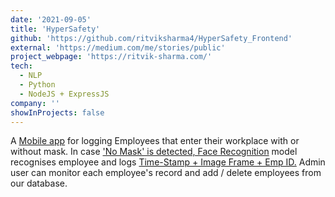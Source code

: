 ```yaml
---
date: '2021-09-05'
title: 'HyperSafety'
github: 'https://github.com/ritviksharma4/HyperSafety_Frontend'
external: 'https://medium.com/me/stories/public'
project_webpage: 'https://ritvik-sharma.com/'
tech:
  - NLP
  - Python
  - NodeJS + ExpressJS
company: ''
showInProjects: false
---
```


A [Mobile app](https://github.com/ritviksharma4/HyperSafety_Frontend) for logging Employees that enter their workplace with or without mask. In case ['No Mask' is detected, Face Recognition](https://github.com/ritviksharma4/HyperSafety_Service) model recognises employee and logs [Time-Stamp + Image Frame + Emp ID.](https://github.com/ViVek6301/HyperSafety_Backend)
Admin user can monitor each employee's record and add / delete employees from our database.
